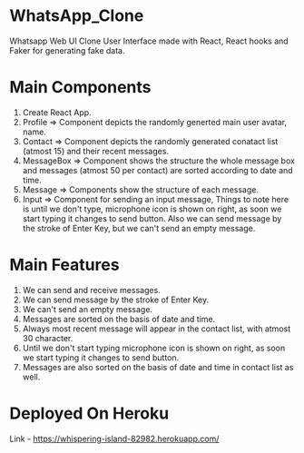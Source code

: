 # WhatsApp_Clone
Whatsapp Web UI Clone User Interface made with React, React hooks and Faker for generating fake data.

# Main Components
1. Create React App.
2. Profile => Component depicts the randomly generted main user avatar, name.
3. Contact => Component depicts the randomly generated conatact list (atmost 15) and their recent messages.
4. MessageBox => Component shows the structure the whole message box and messages (atmost 50 per contact) are sorted according to date and time.
5. Message => Components show the structure of each message.
6. Input => Component for sending an input message, Things to note here is until we don't type, microphone icon is shown on right, as soon we start typing it changes to send button. Also we can send message by the stroke of Enter Key, but we can't send an empty message.

# Main Features
1. We can send and receive messages.
2. We can send message by the stroke of Enter Key.
3. We can't send an empty message.
4. Messages are sorted on the basis of date and time.
5. Always most recent message will appear in the contact list, with atmost 30 character.
6. Until we don't start typing microphone icon is shown on right, as soon we start typing it changes to send button.
7. Messages are also sorted on the basis of date and time in contact list as well.

# Deployed On Heroku 
Link - https://whispering-island-82982.herokuapp.com/

